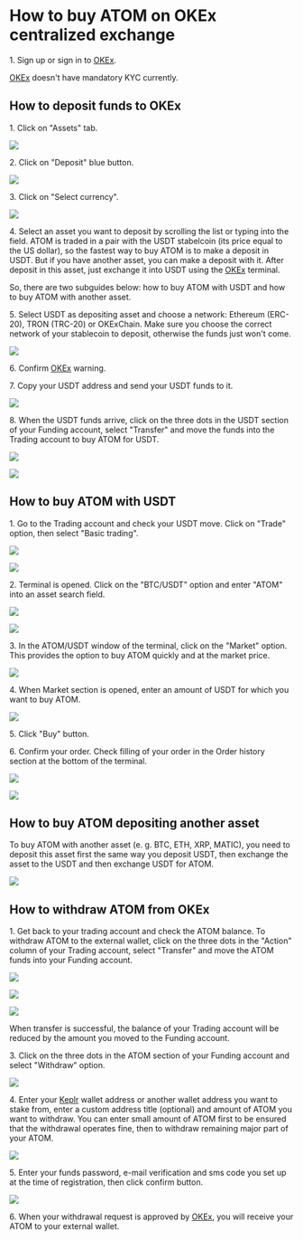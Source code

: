 # How to buy ATOM on OKEx centralized exchange

1\. Sign up or sign in to [OKEx](https://www.okex.com/join/2995542).&#x20;

[OKEx](https://www.okex.com/join/2995542) doesn't have mandatory KYC currently.

## How to deposit funds to OKEx

1\. Click on "Assets" tab.

![](../../../.gitbook/assets/02\_assets\_section.png)

2\. Click on "Deposit" blue button.

![](../../../.gitbook/assets/04\_deposit\_button.png)

3\. Click on "Select currency".

![](../../../.gitbook/assets/05\_select\_currency.png)

4\. Select an asset you want to deposit by scrolling the list or typing into the field. ATOM is traded in a pair with the USDT stabelcoin (its price equal to the US dollar), so the fastest way to buy ATOM is to make a deposit in USDT. But if you have another asset, you can make a deposit with it. After deposit in this asset, just exchange it into USDT using the [OKEx](https://www.okex.com/join/2995542) terminal.&#x20;

So, there are two subguides below: how to buy ATOM with USDT and how to buy ATOM with another asset.

5\. Select USDT as depositing asset and choose a network: Ethereum (ERC-20), TRON (TRC-20) or OKExChain. Make sure you choose the correct network of your stablecoin to deposit, otherwise the funds just won't come.

![](../../../.gitbook/assets/07\_usdt\_network\_selection.png)

6\. Confirm [OKEx](https://www.okex.com/join/2995542) warning.

7\. Copy your USDT address and send your USDT funds to it.

![](../../../.gitbook/assets/09\_usdt\_address.png)

8\. When the USDT funds arrive, click on the three dots in the USDT section of your Funding account, select "Transfer" and move the funds into the Trading account to buy ATOM for USDT.

![](../../../.gitbook/assets/09\_usdt\_transfer\_from\_funding\_to\_trading\_acc.png)

![](../../../.gitbook/assets/09\_usdt\_specify\_amount\_to\_transfer\_from\_funding\_to\_trading\_acc.png.png)

## How to buy ATOM with USDT

1\. Go to the Trading account and check your USDT move. Click on "Trade" option, then select "Basic trading".

![](../../../.gitbook/assets/09\_trade\_basic\_trading\_option.png)

![](broken-reference)

2\. Terminal is opened. Click on the "BTC/USDT" option and enter "ATOM" into an asset search field.

![](../../../.gitbook/assets/03\_atom\_usdt\_selection.png)

![](../../../.gitbook/assets/04\_atom\_screen.png)

3\. In the ATOM/USDT window of the terminal, click on the "Market" option. This provides the option to buy ATOM quickly and at the market price.

![](../../../.gitbook/assets/05\_atom\_market\_section.png)

4\. When Market section is opened, enter an amount of USDT for which you want to buy ATOM.

![](../../../.gitbook/assets/06\_buy\_atom\_for\_10\_usdt.png)

5\. Click "Buy" button.&#x20;

6\. Confirm your order. Check filling of your order in the Order history section at the bottom of the terminal.&#x20;

![](../../../.gitbook/assets/07\_order\_confirmation.png)

![](../../../.gitbook/assets/17\_order\_history.png)

## How to buy ATOM depositing another asset

To buy ATOM with another asset (e. g. BTC, ETH, XRP, MATIC), you need to deposit this asset first the same way you deposit USDT, then exchange the asset to the USDT and then exchange USDT for ATOM.

![](../../../.gitbook/assets/06\_matic\_deposit.png)

## How to withdraw ATOM from OKEx

1\. Get back to your trading account and check the ATOM balance. To withdraw ATOM to the external wallet, click on the three dots in the "Action" column of your Trading account, select "Transfer" and move the ATOM funds into your Funding account. &#x20;

![](../../../.gitbook/assets/08\_atom\_in\_trading\_account.png)

![](../../../.gitbook/assets/09\_atom\_transfer\_button.png)

![](../../../.gitbook/assets/11\_atom\_transfer\_all\_button.png)

When transfer is successful, the balance of your Trading account will be reduced by the amount you moved to the Funding account.

3\. Click on the three dots in the ATOM section of your Funding account and select "Withdraw" option.&#x20;

![](../../../.gitbook/assets/13\_atom\_withdraw\_button.png)

4\. Enter your [Keplr](https://www.keplr.app) wallet address or another wallet address you want to stake from, enter a custom address title (optional) and amount of ATOM you want to withdraw. You can enter small amount of ATOM first to be ensured that the withdrawal operates fine, then to withdraw remaining major part of your ATOM.

![](../../../.gitbook/assets/14\_atom\_withdrawal\_fullfilled.png)

5\. Enter your funds password, e-mail verification and sms code you set up at the time of registration, then click confirm button.

![](<../../../.gitbook/assets/15\_atom\_withdrawal\_confirmation (1).png>)

6\. When your withdrawal request is approved by [OKEx](https://www.okex.com/join/2995542), you will receive your ATOM to your external wallet.

